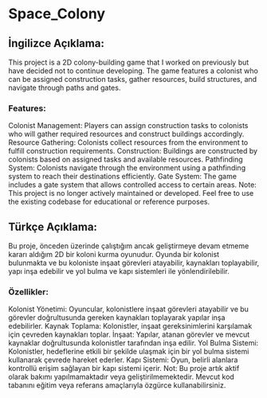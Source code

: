 # Space_Colony

## İngilizce Açıklama:

This project is a 2D colony-building game that I worked on previously but have decided not to continue developing. The game features a colonist who can be assigned construction tasks, gather resources, build structures, and navigate through paths and gates.

### Features:

Colonist Management: Players can assign construction tasks to colonists who will gather required resources and construct buildings accordingly.
Resource Gathering: Colonists collect resources from the environment to fulfill construction requirements.
Construction: Buildings are constructed by colonists based on assigned tasks and available resources.
Pathfinding System: Colonists navigate through the environment using a pathfinding system to reach their destinations efficiently.
Gate System: The game includes a gate system that allows controlled access to certain areas.
Note: This project is no longer actively maintained or developed. Feel free to use the existing codebase for educational or reference purposes.

## Türkçe Açıklama:

Bu proje, önceden üzerinde çalıştığım ancak geliştirmeye devam etmeme kararı aldığım 2D bir koloni kurma oyunudur. Oyunda bir kolonist bulunmakta ve bu koloniste inşaat görevleri atayabilir, kaynakları toplayabilir, yapı inşa edebilir ve yol bulma ve kapı sistemleri ile yönlendirilebilir.

### Özellikler:

Kolonist Yönetimi: Oyuncular, kolonistlere inşaat görevleri atayabilir ve bu görevler doğrultusunda gereken kaynakları toplayarak yapılar inşa edebilirler.
Kaynak Toplama: Kolonistler, inşaat gereksinimlerini karşılamak için çevreden kaynakları toplar.
İnşaat: Yapılar, atanan görevler ve mevcut kaynaklar doğrultusunda kolonistler tarafından inşa edilir.
Yol Bulma Sistemi: Kolonistler, hedeflerine etkili bir şekilde ulaşmak için bir yol bulma sistemi kullanarak çevrede hareket ederler.
Kapı Sistemi: Oyun, belirli alanlara kontrollü erişim sağlayan bir kapı sistemi içerir.
Not: Bu proje artık aktif olarak bakımı yapılmamaktadır veya geliştirilmemektedir. Mevcut kod tabanını eğitim veya referans amaçlarıyla özgürce kullanabilirsiniz.
